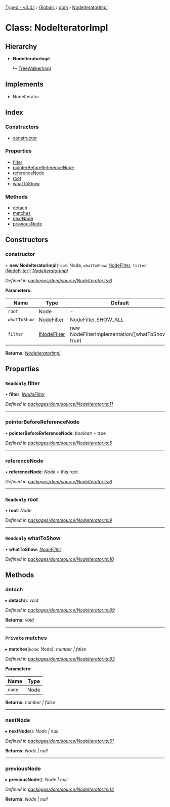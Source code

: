 [Typed - v3.4.1](../README.md) › [Globals](../globals.md) › [dom](../modules/dom.md) › [NodeIteratorImpl](dom.nodeiteratorimpl.md)

# Class: NodeIteratorImpl

## Hierarchy

* **NodeIteratorImpl**

  ↳ [TreeWalkerImpl](dom.treewalkerimpl.md)

## Implements

* NodeIterator

## Index

### Constructors

* [constructor](dom.nodeiteratorimpl.md#constructor)

### Properties

* [filter](dom.nodeiteratorimpl.md#readonly-filter)
* [pointerBeforeReferenceNode](dom.nodeiteratorimpl.md#pointerbeforereferencenode)
* [referenceNode](dom.nodeiteratorimpl.md#referencenode)
* [root](dom.nodeiteratorimpl.md#readonly-root)
* [whatToShow](dom.nodeiteratorimpl.md#readonly-whattoshow)

### Methods

* [detach](dom.nodeiteratorimpl.md#detach)
* [matches](dom.nodeiteratorimpl.md#private-matches)
* [nextNode](dom.nodeiteratorimpl.md#nextnode)
* [previousNode](dom.nodeiteratorimpl.md#previousnode)

## Constructors

###  constructor

\+ **new NodeIteratorImpl**(`root`: Node, `whatToShow`: [NodeFilter](../enums/dom.nodefilter.md), `filter`: [INodeFilter](../modules/dom.md#inodefilter)): *[NodeIteratorImpl](dom.nodeiteratorimpl.md)*

*Defined in [packages/dom/source/NodeIterator.ts:6](https://github.com/TylorS/typed-prelude/blob/cf24d7c0/packages/dom/source/NodeIterator.ts#L6)*

**Parameters:**

Name | Type | Default |
------ | ------ | ------ |
`root` | Node | - |
`whatToShow` | [NodeFilter](../enums/dom.nodefilter.md) | NodeFilter.SHOW_ALL |
`filter` | [INodeFilter](../modules/dom.md#inodefilter) | new NodeFilterImplementation([whatToShow], true) |

**Returns:** *[NodeIteratorImpl](dom.nodeiteratorimpl.md)*

## Properties

### `Readonly` filter

• **filter**: *[INodeFilter](../modules/dom.md#inodefilter)*

*Defined in [packages/dom/source/NodeIterator.ts:11](https://github.com/TylorS/typed-prelude/blob/cf24d7c0/packages/dom/source/NodeIterator.ts#L11)*

___

###  pointerBeforeReferenceNode

• **pointerBeforeReferenceNode**: *boolean* = true

*Defined in [packages/dom/source/NodeIterator.ts:5](https://github.com/TylorS/typed-prelude/blob/cf24d7c0/packages/dom/source/NodeIterator.ts#L5)*

___

###  referenceNode

• **referenceNode**: *Node* = this.root

*Defined in [packages/dom/source/NodeIterator.ts:6](https://github.com/TylorS/typed-prelude/blob/cf24d7c0/packages/dom/source/NodeIterator.ts#L6)*

___

### `Readonly` root

• **root**: *Node*

*Defined in [packages/dom/source/NodeIterator.ts:9](https://github.com/TylorS/typed-prelude/blob/cf24d7c0/packages/dom/source/NodeIterator.ts#L9)*

___

### `Readonly` whatToShow

• **whatToShow**: *[NodeFilter](../enums/dom.nodefilter.md)*

*Defined in [packages/dom/source/NodeIterator.ts:10](https://github.com/TylorS/typed-prelude/blob/cf24d7c0/packages/dom/source/NodeIterator.ts#L10)*

## Methods

###  detach

▸ **detach**(): *void*

*Defined in [packages/dom/source/NodeIterator.ts:89](https://github.com/TylorS/typed-prelude/blob/cf24d7c0/packages/dom/source/NodeIterator.ts#L89)*

**Returns:** *void*

___

### `Private` matches

▸ **matches**(`node`: Node): *number | false*

*Defined in [packages/dom/source/NodeIterator.ts:93](https://github.com/TylorS/typed-prelude/blob/cf24d7c0/packages/dom/source/NodeIterator.ts#L93)*

**Parameters:**

Name | Type |
------ | ------ |
`node` | Node |

**Returns:** *number | false*

___

###  nextNode

▸ **nextNode**(): *Node | null*

*Defined in [packages/dom/source/NodeIterator.ts:51](https://github.com/TylorS/typed-prelude/blob/cf24d7c0/packages/dom/source/NodeIterator.ts#L51)*

**Returns:** *Node | null*

___

###  previousNode

▸ **previousNode**(): *Node | null*

*Defined in [packages/dom/source/NodeIterator.ts:14](https://github.com/TylorS/typed-prelude/blob/cf24d7c0/packages/dom/source/NodeIterator.ts#L14)*

**Returns:** *Node | null*
